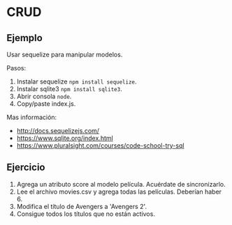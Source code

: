 # CRUD

## Ejemplo

Usar sequelize para manipular modelos.

Pasos:

1. Instalar sequelize `npm install sequelize`.
2. Instalar sqlite3 `npm install sqlite3`.
3. Abrir consola `node`.
4. Copy/paste index.js.

Mas información:

* http://docs.sequelizejs.com/
* https://www.sqlite.org/index.html
* https://www.pluralsight.com/courses/code-school-try-sql

## Ejercicio

1. Agrega un atributo score al modelo película. Acuérdate de sincronizarlo.
2. Lee el archivo movies.csv y agrega todas las películas. Deberían haber 6.
3. Modifica el título de Avengers a 'Avengers 2'.
4. Consigue todos los títulos que no están activos.
